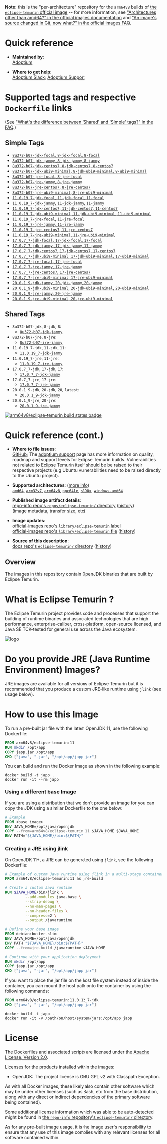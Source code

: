 <!--

********************************************************************************

WARNING:

    DO NOT EDIT "eclipse-temurin/README.md"

    IT IS AUTO-GENERATED

    (from the other files in "eclipse-temurin/" combined with a set of templates)

********************************************************************************

-->

**Note:** this is the "per-architecture" repository for the `arm64v8` builds of [the `eclipse-temurin` official image](https://hub.docker.com/_/eclipse-temurin) -- for more information, see ["Architectures other than amd64?" in the official images documentation](https://github.com/docker-library/official-images#architectures-other-than-amd64) and ["An image's source changed in Git, now what?" in the official images FAQ](https://github.com/docker-library/faq#an-images-source-changed-in-git-now-what).

# Quick reference

-	**Maintained by**:  
	[Adoptium](https://github.com/adoptium/containers)

-	**Where to get help**:  
	[Adoptium Slack](https://adoptium.net/slack); [Adoptium Support](https://github.com/adoptium/adoptium-support/issues/new/choose)

# Supported tags and respective `Dockerfile` links

(See ["What's the difference between 'Shared' and 'Simple' tags?" in the FAQ](https://github.com/docker-library/faq#whats-the-difference-between-shared-and-simple-tags).)

## Simple Tags

-	[`8u372-b07-jdk-focal`, `8-jdk-focal`, `8-focal`](https://github.com/adoptium/containers/blob/920efae8fe37e2b8f2b288b5f7f9e67134ecad1d/8/jdk/ubuntu/focal/Dockerfile.releases.full)
-	[`8u372-b07-jdk-jammy`, `8-jdk-jammy`, `8-jammy`](https://github.com/adoptium/containers/blob/920efae8fe37e2b8f2b288b5f7f9e67134ecad1d/8/jdk/ubuntu/jammy/Dockerfile.releases.full)
-	[`8u372-b07-jdk-centos7`, `8-jdk-centos7`, `8-centos7`](https://github.com/adoptium/containers/blob/920efae8fe37e2b8f2b288b5f7f9e67134ecad1d/8/jdk/centos/Dockerfile.releases.full)
-	[`8u372-b07-jdk-ubi9-minimal`, `8-jdk-ubi9-minimal`, `8-ubi9-minimal`](https://github.com/adoptium/containers/blob/920efae8fe37e2b8f2b288b5f7f9e67134ecad1d/8/jdk/ubi/ubi9-minimal/Dockerfile.releases.full)
-	[`8u372-b07-jre-focal`, `8-jre-focal`](https://github.com/adoptium/containers/blob/920efae8fe37e2b8f2b288b5f7f9e67134ecad1d/8/jre/ubuntu/focal/Dockerfile.releases.full)
-	[`8u372-b07-jre-jammy`, `8-jre-jammy`](https://github.com/adoptium/containers/blob/920efae8fe37e2b8f2b288b5f7f9e67134ecad1d/8/jre/ubuntu/jammy/Dockerfile.releases.full)
-	[`8u372-b07-jre-centos7`, `8-jre-centos7`](https://github.com/adoptium/containers/blob/920efae8fe37e2b8f2b288b5f7f9e67134ecad1d/8/jre/centos/Dockerfile.releases.full)
-	[`8u372-b07-jre-ubi9-minimal`, `8-jre-ubi9-minimal`](https://github.com/adoptium/containers/blob/920efae8fe37e2b8f2b288b5f7f9e67134ecad1d/8/jre/ubi/ubi9-minimal/Dockerfile.releases.full)
-	[`11.0.19_7-jdk-focal`, `11-jdk-focal`, `11-focal`](https://github.com/adoptium/containers/blob/920efae8fe37e2b8f2b288b5f7f9e67134ecad1d/11/jdk/ubuntu/focal/Dockerfile.releases.full)
-	[`11.0.19_7-jdk-jammy`, `11-jdk-jammy`, `11-jammy`](https://github.com/adoptium/containers/blob/920efae8fe37e2b8f2b288b5f7f9e67134ecad1d/11/jdk/ubuntu/jammy/Dockerfile.releases.full)
-	[`11.0.19_7-jdk-centos7`, `11-jdk-centos7`, `11-centos7`](https://github.com/adoptium/containers/blob/920efae8fe37e2b8f2b288b5f7f9e67134ecad1d/11/jdk/centos/Dockerfile.releases.full)
-	[`11.0.19_7-jdk-ubi9-minimal`, `11-jdk-ubi9-minimal`, `11-ubi9-minimal`](https://github.com/adoptium/containers/blob/920efae8fe37e2b8f2b288b5f7f9e67134ecad1d/11/jdk/ubi/ubi9-minimal/Dockerfile.releases.full)
-	[`11.0.19_7-jre-focal`, `11-jre-focal`](https://github.com/adoptium/containers/blob/920efae8fe37e2b8f2b288b5f7f9e67134ecad1d/11/jre/ubuntu/focal/Dockerfile.releases.full)
-	[`11.0.19_7-jre-jammy`, `11-jre-jammy`](https://github.com/adoptium/containers/blob/920efae8fe37e2b8f2b288b5f7f9e67134ecad1d/11/jre/ubuntu/jammy/Dockerfile.releases.full)
-	[`11.0.19_7-jre-centos7`, `11-jre-centos7`](https://github.com/adoptium/containers/blob/920efae8fe37e2b8f2b288b5f7f9e67134ecad1d/11/jre/centos/Dockerfile.releases.full)
-	[`11.0.19_7-jre-ubi9-minimal`, `11-jre-ubi9-minimal`](https://github.com/adoptium/containers/blob/920efae8fe37e2b8f2b288b5f7f9e67134ecad1d/11/jre/ubi/ubi9-minimal/Dockerfile.releases.full)
-	[`17.0.7_7-jdk-focal`, `17-jdk-focal`, `17-focal`](https://github.com/adoptium/containers/blob/920efae8fe37e2b8f2b288b5f7f9e67134ecad1d/17/jdk/ubuntu/focal/Dockerfile.releases.full)
-	[`17.0.7_7-jdk-jammy`, `17-jdk-jammy`, `17-jammy`](https://github.com/adoptium/containers/blob/920efae8fe37e2b8f2b288b5f7f9e67134ecad1d/17/jdk/ubuntu/jammy/Dockerfile.releases.full)
-	[`17.0.7_7-jdk-centos7`, `17-jdk-centos7`, `17-centos7`](https://github.com/adoptium/containers/blob/920efae8fe37e2b8f2b288b5f7f9e67134ecad1d/17/jdk/centos/Dockerfile.releases.full)
-	[`17.0.7_7-jdk-ubi9-minimal`, `17-jdk-ubi9-minimal`, `17-ubi9-minimal`](https://github.com/adoptium/containers/blob/920efae8fe37e2b8f2b288b5f7f9e67134ecad1d/17/jdk/ubi/ubi9-minimal/Dockerfile.releases.full)
-	[`17.0.7_7-jre-focal`, `17-jre-focal`](https://github.com/adoptium/containers/blob/920efae8fe37e2b8f2b288b5f7f9e67134ecad1d/17/jre/ubuntu/focal/Dockerfile.releases.full)
-	[`17.0.7_7-jre-jammy`, `17-jre-jammy`](https://github.com/adoptium/containers/blob/920efae8fe37e2b8f2b288b5f7f9e67134ecad1d/17/jre/ubuntu/jammy/Dockerfile.releases.full)
-	[`17.0.7_7-jre-centos7`, `17-jre-centos7`](https://github.com/adoptium/containers/blob/920efae8fe37e2b8f2b288b5f7f9e67134ecad1d/17/jre/centos/Dockerfile.releases.full)
-	[`17.0.7_7-jre-ubi9-minimal`, `17-jre-ubi9-minimal`](https://github.com/adoptium/containers/blob/920efae8fe37e2b8f2b288b5f7f9e67134ecad1d/17/jre/ubi/ubi9-minimal/Dockerfile.releases.full)
-	[`20.0.1_9-jdk-jammy`, `20-jdk-jammy`, `20-jammy`](https://github.com/adoptium/containers/blob/920efae8fe37e2b8f2b288b5f7f9e67134ecad1d/20/jdk/ubuntu/jammy/Dockerfile.releases.full)
-	[`20.0.1_9-jdk-ubi9-minimal`, `20-jdk-ubi9-minimal`, `20-ubi9-minimal`](https://github.com/adoptium/containers/blob/920efae8fe37e2b8f2b288b5f7f9e67134ecad1d/20/jdk/ubi/ubi9-minimal/Dockerfile.releases.full)
-	[`20.0.1_9-jre-jammy`, `20-jre-jammy`](https://github.com/adoptium/containers/blob/920efae8fe37e2b8f2b288b5f7f9e67134ecad1d/20/jre/ubuntu/jammy/Dockerfile.releases.full)
-	[`20.0.1_9-jre-ubi9-minimal`, `20-jre-ubi9-minimal`](https://github.com/adoptium/containers/blob/920efae8fe37e2b8f2b288b5f7f9e67134ecad1d/20/jre/ubi/ubi9-minimal/Dockerfile.releases.full)

## Shared Tags

-	`8u372-b07-jdk`, `8-jdk`, `8`:
	-	[`8u372-b07-jdk-jammy`](https://github.com/adoptium/containers/blob/920efae8fe37e2b8f2b288b5f7f9e67134ecad1d/8/jdk/ubuntu/jammy/Dockerfile.releases.full)
-	`8u372-b07-jre`, `8-jre`:
	-	[`8u372-b07-jre-jammy`](https://github.com/adoptium/containers/blob/920efae8fe37e2b8f2b288b5f7f9e67134ecad1d/8/jre/ubuntu/jammy/Dockerfile.releases.full)
-	`11.0.19_7-jdk`, `11-jdk`, `11`:
	-	[`11.0.19_7-jdk-jammy`](https://github.com/adoptium/containers/blob/920efae8fe37e2b8f2b288b5f7f9e67134ecad1d/11/jdk/ubuntu/jammy/Dockerfile.releases.full)
-	`11.0.19_7-jre`, `11-jre`:
	-	[`11.0.19_7-jre-jammy`](https://github.com/adoptium/containers/blob/920efae8fe37e2b8f2b288b5f7f9e67134ecad1d/11/jre/ubuntu/jammy/Dockerfile.releases.full)
-	`17.0.7_7-jdk`, `17-jdk`, `17`:
	-	[`17.0.7_7-jdk-jammy`](https://github.com/adoptium/containers/blob/920efae8fe37e2b8f2b288b5f7f9e67134ecad1d/17/jdk/ubuntu/jammy/Dockerfile.releases.full)
-	`17.0.7_7-jre`, `17-jre`:
	-	[`17.0.7_7-jre-jammy`](https://github.com/adoptium/containers/blob/920efae8fe37e2b8f2b288b5f7f9e67134ecad1d/17/jre/ubuntu/jammy/Dockerfile.releases.full)
-	`20.0.1_9-jdk`, `20-jdk`, `20`, `latest`:
	-	[`20.0.1_9-jdk-jammy`](https://github.com/adoptium/containers/blob/920efae8fe37e2b8f2b288b5f7f9e67134ecad1d/20/jdk/ubuntu/jammy/Dockerfile.releases.full)
-	`20.0.1_9-jre`, `20-jre`:
	-	[`20.0.1_9-jre-jammy`](https://github.com/adoptium/containers/blob/920efae8fe37e2b8f2b288b5f7f9e67134ecad1d/20/jre/ubuntu/jammy/Dockerfile.releases.full)

[![arm64v8/eclipse-temurin build status badge](https://img.shields.io/jenkins/s/https/doi-janky.infosiftr.net/job/multiarch/job/arm64v8/job/eclipse-temurin.svg?label=arm64v8/eclipse-temurin%20%20build%20job)](https://doi-janky.infosiftr.net/job/multiarch/job/arm64v8/job/eclipse-temurin/)

# Quick reference (cont.)

-	**Where to file issues**:  
	[GitHub](https://github.com/adoptium/containers/issues); The [adoptium support](https://adoptium.net/support) page has more information on quality, roadmap and support levels for Eclipse Temurin builds. Vulnerabilities not related to Eclipse Temurin itself should be be raised to their respective projects (e.g Ubuntu vulnerabilities need to be raised directly to the Ubuntu project).

-	**Supported architectures**: ([more info](https://github.com/docker-library/official-images#architectures-other-than-amd64))  
	[`amd64`](https://hub.docker.com/r/amd64/eclipse-temurin/), [`arm32v7`](https://hub.docker.com/r/arm32v7/eclipse-temurin/), [`arm64v8`](https://hub.docker.com/r/arm64v8/eclipse-temurin/), [`ppc64le`](https://hub.docker.com/r/ppc64le/eclipse-temurin/), [`s390x`](https://hub.docker.com/r/s390x/eclipse-temurin/), [`windows-amd64`](https://hub.docker.com/r/winamd64/eclipse-temurin/)

-	**Published image artifact details**:  
	[repo-info repo's `repos/eclipse-temurin/` directory](https://github.com/docker-library/repo-info/blob/master/repos/eclipse-temurin) ([history](https://github.com/docker-library/repo-info/commits/master/repos/eclipse-temurin))  
	(image metadata, transfer size, etc)

-	**Image updates**:  
	[official-images repo's `library/eclipse-temurin` label](https://github.com/docker-library/official-images/issues?q=label%3Alibrary%2Feclipse-temurin)  
	[official-images repo's `library/eclipse-temurin` file](https://github.com/docker-library/official-images/blob/master/library/eclipse-temurin) ([history](https://github.com/docker-library/official-images/commits/master/library/eclipse-temurin))

-	**Source of this description**:  
	[docs repo's `eclipse-temurin/` directory](https://github.com/docker-library/docs/tree/master/eclipse-temurin) ([history](https://github.com/docker-library/docs/commits/master/eclipse-temurin))

## Overview

The images in this repository contain OpenJDK binaries that are built by Eclipse Temurin.

# What is Eclipse Temurin ?

The Eclipse Temurin project provides code and processes that support the building of runtime binaries and associated technologies that are high performance, enterprise-caliber, cross-platform, open-source licensed, and Java SE TCK-tested for general use across the Java ecosystem.

![logo](https://raw.githubusercontent.com/docker-library/docs/cb27e17c8b50fddc58f1933d266a1a7686fea8ed/eclipse-temurin/logo.png)

# Do you provide JRE (Java Runtime Environment) Images?

JRE images are available for all versions of Eclipse Temurin but it is recommended that you produce a custom JRE-like runtime using `jlink` (see usage below).

# How to use this Image

To run a pre-built jar file with the latest OpenJDK 11, use the following Dockerfile:

```dockerfile
FROM arm64v8/eclipse-temurin:11
RUN mkdir /opt/app
COPY japp.jar /opt/app
CMD ["java", "-jar", "/opt/app/japp.jar"]
```

You can build and run the Docker Image as shown in the following example:

```console
docker build -t japp .
docker run -it --rm japp
```

### Using a different base Image

If you are using a distribution that we don't provide an image for you can copy the JDK using a similar Dockerfile to the one below:

```dockerfile
# Example
FROM <base image>
ENV JAVA_HOME=/opt/java/openjdk
COPY --from=arm64v8/eclipse-temurin:11 $JAVA_HOME $JAVA_HOME
ENV PATH="${JAVA_HOME}/bin:${PATH}"
```

### Creating a JRE using jlink

On OpenJDK 11+, a JRE can be generated using `jlink`, see the following Dockerfile:

```dockerfile
# Example of custom Java runtime using jlink in a multi-stage container build
FROM arm64v8/eclipse-temurin:11 as jre-build

# Create a custom Java runtime
RUN $JAVA_HOME/bin/jlink \
         --add-modules java.base \
         --strip-debug \
         --no-man-pages \
         --no-header-files \
         --compress=2 \
         --output /javaruntime

# Define your base image
FROM debian:buster-slim
ENV JAVA_HOME=/opt/java/openjdk
ENV PATH "${JAVA_HOME}/bin:${PATH}"
COPY --from=jre-build /javaruntime $JAVA_HOME

# Continue with your application deployment
RUN mkdir /opt/app
COPY japp.jar /opt/app
CMD ["java", "-jar", "/opt/app/japp.jar"]
```

If you want to place the jar file on the host file system instead of inside the container, you can mount the host path onto the container by using the following commands:

```dockerfile
FROM arm64v8/eclipse-temurin:11.0.12_7-jdk
CMD ["java", "-jar", "/opt/app/japp.jar"]
```

```console
docker build -t japp .
docker run -it -v /path/on/host/system/jars:/opt/app japp
```

# License

The Dockerfiles and associated scripts are licensed under the [Apache License, Version 2.0](http://www.apache.org/licenses/LICENSE-2.0.html).

Licenses for the products installed within the images:

-	OpenJDK: The project license is GNU GPL v2 with Classpath Exception.

As with all Docker images, these likely also contain other software which may be under other licenses (such as Bash, etc from the base distribution, along with any direct or indirect dependencies of the primary software being contained).

Some additional license information which was able to be auto-detected might be found in [the `repo-info` repository's `eclipse-temurin/` directory](https://github.com/docker-library/repo-info/tree/master/repos/eclipse-temurin).

As for any pre-built image usage, it is the image user's responsibility to ensure that any use of this image complies with any relevant licenses for all software contained within.
